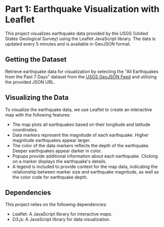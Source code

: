# Part 1: Earthquake Visualization with Leaflet
This project visualizes earthquake data provided by the USGS (United States Geological Survey) using the Leaflet JavaScript library. The data is updated every 5 minutes and is available in GeoJSON format.

## Getting the Dataset
Retrieve earthquake data for visualization by selecting the "All Earthquakes from the Past 7 Days" dataset from the [USGS GeoJSON Feed](https://earthquake.usgs.gov/earthquakes/feed/v1.0/geojson.php) and utilizing the provided JSON URL.

## Visualizing the Data
To visualize the earthquake data, we use Leaflet to create an interactive map with the following features:

- The map plots all earthquakes based on their longitude and latitude coordinates.
- Data markers represent the magnitude of each earthquake. Higher magnitude earthquakes appear larger.
- The color of the data markers reflects the depth of the earthquake. Deeper earthquakes appear darker in color.
- Popups provide additional information about each earthquake. Clicking on a marker displays the earthquake's details.
- A legend is included to provide context for the map data, indicating the relationship between marker size and earthquake magnitude, as well as the color code for earthquake depth.

## Dependencies
This project relies on the following dependencies:
- Leaflet: A JavaScript library for interactive maps.
- D3.js: A JavaScript library for data visualization.
